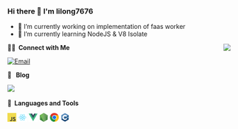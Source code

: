 ### Hi there 👋 I'm lilong7676


- 🔭 I’m currently working on implementation of faas worker
- 🌱 I’m currently learning NodeJS & V8 Isolate

<img align="right" src="https://github-readme-stats.vercel.app/api?username=lilong7676&show_icons=true&icon_color=58a6ff&text_color=333333&bg_color=ffffff&hide_title=true" />

**🤝🏻 &nbsp;Connect with Me**

<a href="mailto:lilong7676@outlook.com"><img alt="Email" src="https://img.shields.io/badge/lilong7676@outlook.com-blue?style=flat-square&logo=gmail"></a>


**📖 &nbsp; Blog**

<a href="https://lilong7676.github.io/"><img src="https://img.shields.io/badge/lilong7676-github-yellow"></a>

**🔧 &nbsp;Languages and Tools**

<code><img height="20" src="https://raw.githubusercontent.com/github/explore/main/topics/javascript/javascript.png"></code>
<code><img height="20" src="https://raw.githubusercontent.com/github/explore/main/topics/react/react.png"></code>
<code><img height="20" src="https://raw.githubusercontent.com/github/explore/main/topics/vue/vue.png"></code>
<code><img height="20" src="https://raw.githubusercontent.com/github/explore/main/topics/nodejs/nodejs.png"></code>
<code><img height="20" src="https://raw.githubusercontent.com/github/explore/main/topics/chrome/chrome.png"></code>
<code><img height="20" src="https://raw.githubusercontent.com/github/explore/main/topics/cpp/cpp.png"></code>
